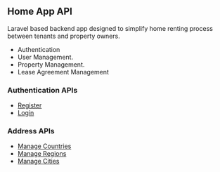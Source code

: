 ## Home App API

Laravel based backend app designed to simplify home renting process between tenants and property owners.
- Authentication
- User Management.
- Property Management.
- Lease Agreement Management

### Authentication APIs
- <a href="https://github.com/Efode-r2d2/home-app-api/blob/main/api_docs/v1/register.md">Register</a>
- <a href="https://github.com/Efode-r2d2/home-app-api/blob/main/api_docs/v1/login.md">Login</a>
### Address APIs
- <a href="https://github.com/Efode-r2d2/home-app-api/blob/main/api_docs/v1/country.md">Manage Countries</a>
- <a href="https://github.com/Efode-r2d2/home-app-api/blob/main/api_docs/v1/region.md">Manage Regions</a>
- <a href="https://github.com/Efode-r2d2/home-app-api/blob/main/api_docs/v1/city.md">Manage Cities</a>

